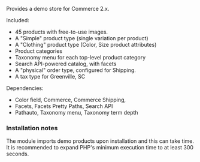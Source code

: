 Provides a demo store for Commerce 2.x.

Included:
- 45 products with free-to-use images.
- A "Simple" product type (single variation per product)
- A "Clothing" product type (Color, Size product attributes)
- Product categories
- Taxonomy menu for each top-level product category
- Search API-powered catalog, with facets
- A "physical" order type, configured for Shipping.
- A tax type for Greenville, SC

Dependencies:
- Color field, Commerce, Commerce Shipping,
- Facets, Facets Pretty Paths, Search API
- Pathauto, Taxonomy menu, Taxonomy term depth


### Installation notes

The module imports demo products upon installation and this can take time.
It is recommended to expand PHP's minimum execution time to at least 300 seconds.
